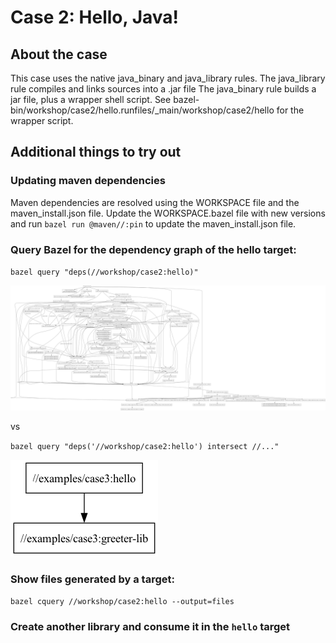 # Case 2: Hello, Java!

## About the case

This case uses the native java_binary and java_library rules. 
The java_library rule compiles and links sources into a .jar file 
The java_binary rule builds a jar file, plus a wrapper shell script.
See bazel-bin/workshop/case2/hello.runfiles/_main/workshop/case2/hello for the wrapper script.


## Additional things to try out

### Updating maven dependencies
Maven dependencies are resolved using the WORKSPACE file and the maven_install.json file. 
Update the WORKSPACE.bazel file with new versions and run `bazel run @maven//:pin` to update the maven_install.json file.


### Query Bazel for the dependency graph of the hello target:
`bazel query "deps(//workshop/case2:hello)"`

![graph](case2_deps2.png)

vs

`bazel query "deps('//workshop/case2:hello') intersect //..."`

![graph](case2_deps3.png)

### Show files generated by a target:
`bazel cquery //workshop/case2:hello --output=files`

### Create another library and consume it in the `hello` target
